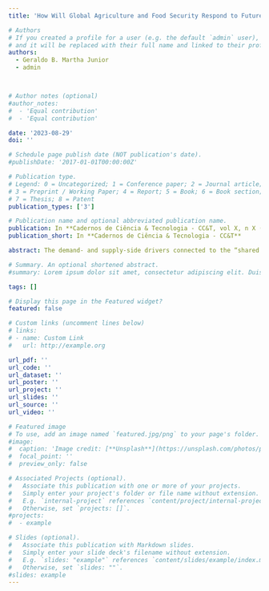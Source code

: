 ```yaml
---
title: 'How Will Global Agriculture and Food Security Respond to Future Socioeconomic Shocks?'

# Authors
# If you created a profile for a user (e.g. the default `admin` user), write the username (folder name) here
# and it will be replaced with their full name and linked to their profile.
authors:
  - Geraldo B. Martha Junior
  - admin



# Author notes (optional)
#author_notes:
#  - 'Equal contribution'
#  - 'Equal contribution'

date: '2023-08-29'
doi: ''

# Schedule page publish date (NOT publication's date).
#publishDate: '2017-01-01T00:00:00Z'

# Publication type.
# Legend: 0 = Uncategorized; 1 = Conference paper; 2 = Journal article;
# 3 = Preprint / Working Paper; 4 = Report; 5 = Book; 6 = Book section;
# 7 = Thesis; 8 = Patent
publication_types: ['3']

# Publication name and optional abbreviated publication name.
publication: In **Cadernos de Ciência & Tecnologia - CC&T, vol X, n X (2023)**
publication_short: In **Cadernos de Ciência & Tecnologia - CC&T**

abstract: The demand- and supply-side drivers connected to the “shared socioeconomic pathways” (SSP) will impact future agriculture. Assessing the projected impacts of those drivers on regional and global agriculture requires approaches that goes beyond the traditional biophysical sciences’ methods and tools. The present work uses a static partial equilibrium model for global agriculture that incorporates into the analysis the effects of economic responses to scarcity affecting regional and global agricultural production and land use. By 2050, agricultural output will expand, but at different rates depending on the region and on the SSP-productivity scenario. Yield gains will consolidate as a major driver, but cropland expansion will still play an important role, especially in Sub-Saharan Africa. The SSP1 (Sustainability), fast technological development scenario, offers a promising perspective to increase global agricultural output and reduce pressures for cropland expansion. Under SSP1 scenario, food insecurity would drop the most, to 2.8% of world population by 2050. Achieving the Sustainability scenario will require an articulated global effort to strengthening agricultural R&D expenditures accompanied by a well-designed strategy to translate science into problem-solving knowledge and technologies that could be successfully transferred and adopted by farmers to boost productivity gains over the next three decades.

# Summary. An optional shortened abstract.
#summary: Lorem ipsum dolor sit amet, consectetur adipiscing elit. Duis posuere tellus ac convallis placerat. Proin tincidunt magna sed ex sollicitudin condimentum.

tags: []

# Display this page in the Featured widget?
featured: false

# Custom links (uncomment lines below)
# links:
# - name: Custom Link
#   url: http://example.org

url_pdf: ''
url_code: ''
url_dataset: ''
url_poster: ''
url_project: ''
url_slides: ''
url_source: ''
url_video: ''

# Featured image
# To use, add an image named `featured.jpg/png` to your page's folder.
#image:
#  caption: 'Image credit: [**Unsplash**](https://unsplash.com/photos/pLCdAaMFLTE)'
#  focal_point: ''
#  preview_only: false

# Associated Projects (optional).
#   Associate this publication with one or more of your projects.
#   Simply enter your project's folder or file name without extension.
#   E.g. `internal-project` references `content/project/internal-project/index.md`.
#   Otherwise, set `projects: []`.
#projects:
#  - example

# Slides (optional).
#   Associate this publication with Markdown slides.
#   Simply enter your slide deck's filename without extension.
#   E.g. `slides: "example"` references `content/slides/example/index.md`.
#   Otherwise, set `slides: ""`.
#slides: example
---
```

